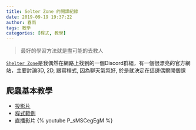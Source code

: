 ```yaml
---
title: Selter Zone 的開課紀錄
date: 2019-09-19 19:37:22
author: 春雨
tags: 教學
categories: [程式, 教學]
---
```


> 最好的學習方法就是盡可能的去教人

[`Shelter Zone`](https://shelterzone627.wixsite.com/shelter-zone)是我偶然在網路上找到的一個Discord群組，有一個很漂亮的官方網站，主要討論3D, 2D, 跟寫程式, 因為聊天氣氛好, 於是就決定在這邊偶爾開個課

## 爬蟲基本教學
- [投影片](https://hackmd.io/@bzzRZCqwToKWV4FAPzPr4Q/HkUHM1abB)
- [程式範例](http://bit.ly/31aoWsG)
- 直播影片 {% youtube P_sMSCegEgM %}
